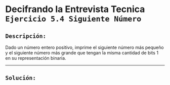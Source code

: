 # Decifrando la Entrevista Tecnica `Ejercicio 5.4 Siguiente Número`

## `Descripción:`

Dado un número entero positivo, imprime el siguiente número más pequeño y el siguiente número más grande que tengan la misma cantidad de bits 1 en su representación binaria.

---

## `Solución:`